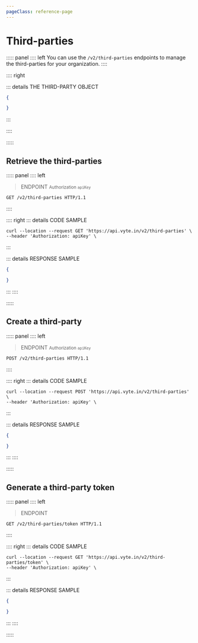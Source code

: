 ```yaml
---
pageClass: reference-page
---
```


# Third-parties

::::: panel
:::: left
You can use the `/v2/third-parties` endpoints to manage the third-parties for your organization.
::::

:::: right

::: details THE THIRD-PARTY OBJECT

```json
{

}
```
:::

::::

:::::

## Retrieve the third-parties

::::: panel
:::: left

> ENDPOINT <small>Authorization `apiKey`</small>

```http
GET /v2/third-parties HTTP/1.1
```

::::

:::: right
::: details CODE SAMPLE

```shell
curl --location --request GET 'https://api.vyte.in/v2/third-parties' \
--header 'Authorization: apiKey' \
```

:::

::: details RESPONSE SAMPLE

```json
{

}
```
:::
::::

:::::

## Create a third-party

::::: panel
:::: left

> ENDPOINT <small>Authorization `apiKey`</small>

```http
POST /v2/third-parties HTTP/1.1
```

::::

:::: right
::: details CODE SAMPLE

```shell
curl --location --request POST 'https://api.vyte.in/v2/third-parties' \
--header 'Authorization: apiKey' \
```

:::

::: details RESPONSE SAMPLE

```json
{

}
```
:::
::::

:::::

## Generate a third-party token

::::: panel
:::: left

> ENDPOINT

```http
GET /v2/third-parties/token HTTP/1.1
```

::::

:::: right
::: details CODE SAMPLE

```shell
curl --location --request GET 'https://api.vyte.in/v2/third-parties/token' \
--header 'Authorization: apiKey' \
```

:::

::: details RESPONSE SAMPLE

```json
{

}
```
:::
::::

:::::